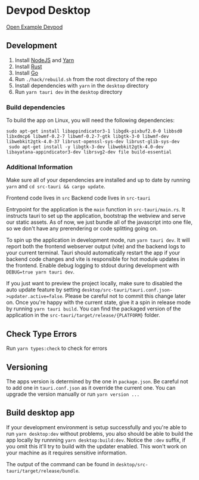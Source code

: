 # Devpod Desktop

[Open Example Devpod](devpod://open?workspace=vscode-remote-try-go&source=https://github.com/Microsoft/vscode-remote-try-go&provider=docker)

## Development

1. Install [NodeJS](https://nodejs.org/en/) and [Yarn](https://yarnpkg.com/getting-started/install)
2. Install [Rust](https://www.rust-lang.org/tools/install)
3. Install [Go](https://go.dev/doc/install)
4. Run `./hack/rebuild.sh` from the root directory of the repo
5. Install dependencies with `yarn` in the `desktop` directory
6. Run `yarn tauri dev` in the `desktop` directory

### Build dependencies

To build the app on Linux, you will need the following dependencies:

```console
sudo apt-get install libappindicator3-1 libgdk-pixbuf2.0-0 libbsd0 libxdmcp6 libwmf-0.2-7 libwmf-0.2-7-gtk libgtk-3-0 libwmf-dev libwebkit2gtk-4.0-37 librust-openssl-sys-dev librust-glib-sys-dev
 sudo apt-get install -y libgtk-3-dev libwebkit2gtk-4.0-dev libayatana-appindicator3-dev librsvg2-dev file build-essential
```

### Additional Information

Make sure all of your dependencies are installed and up to date by running `yarn` and `cd src-tauri && cargo update`.

Frontend code lives in `src`
Backend code lives in `src-tauri`

Entrypoint for the application is the `main` function in `src-tauri/main.rs`. It instructs tauri to set up the application, bootstrap the webview and serve our static assets.
As of now, we just bundle all of the javascript into one file, so we don't have any prerendering or code splitting going on.

To spin up the application in development mode, run `yarn tauri dev`. It will report both the frontend webserver output (vite) and the backend logs to your current terminal.
Tauri should automatically restart the app if your backend code changes and vite is responsible for hot module updates in the frontend.
Enable debug logging to stdout during development with `DEBUG=true yarn tauri dev`.

If you just want to preview the project locally, make sure to disabled the auto update feature by setting `desktop/src-tauri/tauri.conf.json->updater.active=false`. Please be careful not to commit this change later on.
Once you're happy with the current state, give it a spin in release mode by running `yarn tauri build`. You can find the packaged version of the application in the `src-tauri/target/release/{PLATFORM}` folder.

## Check Type Errors

Run `yarn types:check` to check for errors

## Versioning

The apps version is determined by the one in `package.json`. Be careful not to add one in `tauri.conf.json` as it override the current one.
You can upgrade the version manually or run `yarn version ...`

## Build desktop app

If your development environment is setup successfully and you're able to run `yarn desktop:dev` without problems, you also should be able to build the app locally by runnning `yarn desktop:build:dev`.
Notice the `:dev` suffix, if you omit this it'll try to build with the updater enabled. This won't work on your machine as it requires sensitive information.

The output of the command can be found in `desktop/src-tauri/target/release/bundle`.
